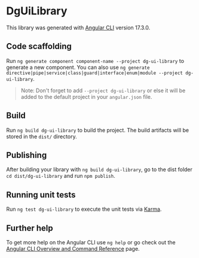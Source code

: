 # DgUiLibrary

This library was generated with [Angular CLI](https://github.com/angular/angular-cli) version 17.3.0.

## Code scaffolding

Run `ng generate component component-name --project dg-ui-library` to generate a new component. You can also use `ng generate directive|pipe|service|class|guard|interface|enum|module --project dg-ui-library`.
> Note: Don't forget to add `--project dg-ui-library` or else it will be added to the default project in your `angular.json` file. 

## Build

Run `ng build dg-ui-library` to build the project. The build artifacts will be stored in the `dist/` directory.

## Publishing

After building your library with `ng build dg-ui-library`, go to the dist folder `cd dist/dg-ui-library` and run `npm publish`.

## Running unit tests

Run `ng test dg-ui-library` to execute the unit tests via [Karma](https://karma-runner.github.io).

## Further help

To get more help on the Angular CLI use `ng help` or go check out the [Angular CLI Overview and Command Reference](https://angular.io/cli) page.
